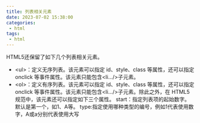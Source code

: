 ```yaml
---
title: 列表相关元素
date: 2023-07-02 15:38:00
categories:
 - html
tags:
 - html
---
```


HTML5还保留了如下几个列表相关元素。
* \<ul\>：定义无序列表。该元素可以指定 id、style、class 等属性，还可以指定 onclick 等事件属性。该元素只能包含\<li...\/\>子元素。
* \<ol\>：定义有序列表。该元素可以指定 id、style、class 等属性，还可以指定 onclick 等事件属性。该元素只能包含\<li...\/\>子元素。除此之外，在 HTML5 规范中，该元素还可以指定如下三个属性。
start：指定列表项的起始数字。默认是第一个，如1、A等。
type:指定使用哪种类型的编号，例如1代表使用数字，A或a分别代表使用大写